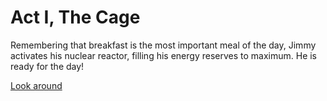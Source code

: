 # Act I, The Cage

Remembering that breakfast is the most important meal of the day,
Jimmy activates his nuclear reactor, filling his energy reserves to
maximum. He is ready for the day!

   [Look around](./1a.md)
